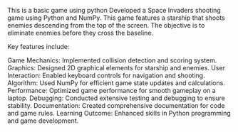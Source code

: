 This is a basic game using python
Developed a Space Invaders shooting game using Python and NumPy. This game features a starship that shoots enemies descending from the top of the screen. 
The objective is to eliminate enemies before they cross the baseline. 

Key features include:

Game Mechanics: Implemented collision detection and scoring system.
Graphics: Designed 2D graphical elements for starship and enemies.
User Interaction: Enabled keyboard controls for navigation and shooting.
Algorithm: Used NumPy for efficient game state updates and calculations.
Performance: Optimized game performance for smooth gameplay on a laptop.
Debugging: Conducted extensive testing and debugging to ensure stability.
Documentation: Created comprehensive documentation for code and game rules.
Learning Outcome: Enhanced skills in Python programming and game development.
